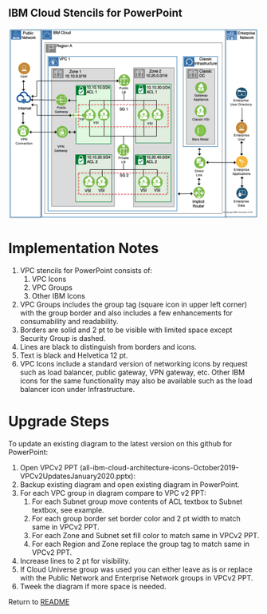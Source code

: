 ## IBM Cloud Stencils for PowerPoint

![VPCFull](/images/vpc-experience-full-powerpoint.png)

# Implementation Notes

1. VPC stencils for PowerPoint consists of:
    1. VPC Icons
    2. VPC Groups
    3. Other IBM Icons
2. VPC Groups includes the group tag (square icon in upper left corner) with the group border and also includes a few enhancements for consumability and readability.
3. Borders are solid and 2 pt to be visible with limited space except Security Group is dashed.
4. Lines are black to distinguish from borders and icons.
5. Text is black and Helvetica 12 pt.
6. VPC Icons include a standard version of networking icons by request such as load balancer, public gateway, VPN gateway, etc.  Other IBM icons for the same functionality may also be available such as the load balancer icon under Infrastructure.

# Upgrade Steps

To update an existing diagram to the latest version on this github for PowerPoint:
1. Open VPCv2 PPT (all-ibm-cloud-architecture-icons-October2019-VPCv2UpdatesJanuary2020.pptx): 
2. Backup existing diagram and open existing diagram in PowerPoint.
3. For each VPC group in diagram compare to VPC v2 PPT:
    1. For each Subnet group move contents of ACL textbox to Subnet textbox, see example.
    2. For each group border set border color and 2 pt width to match same in VPCv2 PPT.
    3. For each Zone and Subnet set fill color to match same in VPCv2 PPT.
    4. For each Region and Zone replace the group tag to match same in VPCv2 PPT.
4. Increase lines to 2 pt for visibility.
5. If Cloud Universe group was used you can either leave as is or replace with the Public Network and Enterprise Network groups in VPCv2 PPT.
6. Tweek the diagram if more space is needed.

Return to [README](/README.md)
